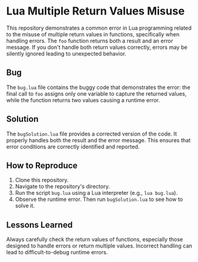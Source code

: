 # Lua Multiple Return Values Misuse

This repository demonstrates a common error in Lua programming related to the misuse of multiple return values in functions, specifically when handling errors. The `foo` function returns both a result and an error message.  If you don't handle both return values correctly, errors may be silently ignored leading to unexpected behavior.

## Bug
The `bug.lua` file contains the buggy code that demonstrates the error: the final call to `foo` assigns only one variable to capture the returned values, while the function returns two values causing a runtime error.

## Solution
The `bugSolution.lua` file provides a corrected version of the code. It properly handles both the result and the error message. This ensures that error conditions are correctly identified and reported.

## How to Reproduce
1. Clone this repository.
2. Navigate to the repository's directory.
3. Run the script `bug.lua` using a Lua interpreter (e.g., `lua bug.lua`).
4. Observe the runtime error.  Then run `bugSolution.lua` to see how to solve it.

## Lessons Learned
Always carefully check the return values of functions, especially those designed to handle errors or return multiple values.  Incorrect handling can lead to difficult-to-debug runtime errors.